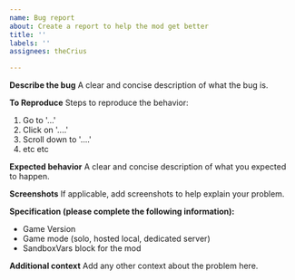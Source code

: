 ```yaml
---
name: Bug report
about: Create a report to help the mod get better
title: ''
labels: ''
assignees: theCrius

---
```


**Describe the bug**
A clear and concise description of what the bug is.

**To Reproduce**
Steps to reproduce the behavior:
1. Go to '...'
2. Click on '....'
3. Scroll down to '....'
4. etc etc

**Expected behavior**
A clear and concise description of what you expected to happen.

**Screenshots**
If applicable, add screenshots to help explain your problem.

**Specification (please complete the following information):**
- Game Version
- Game mode (solo, hosted local, dedicated server)
- SandboxVars block for the mod

**Additional context**
Add any other context about the problem here.
